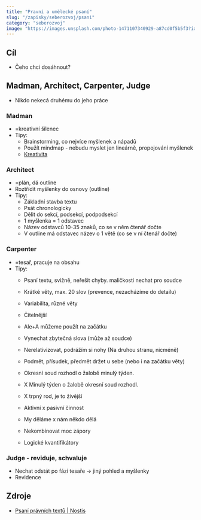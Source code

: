 ```yaml
---
title: "Pravní a umělecké psaní"
slug: "/zapisky/seberozvoj/psani"
category: "seberozvoj"
image: "https://images.unsplash.com/photo-1471107340929-a87cd0f5b5f3?ixlib=rb-1.2.1&ixid=MnwxMjA3fDB8MHxwaG90by1wYWdlfHx8fGVufDB8fHx8&auto=format&fit=crop&w=1073&q=80"
---
```


## Cíl 
- Čeho chci dosáhnout?

## Madman, Architect, Carpenter, Judge
- Nikdo nekecá druhému do jeho práce

### Madman
- =kreativní šílenec
- Tipy:
	- Brainstorming, co nejvíce myšlenek a nápadů
	- Použít mindmap - nebudu myslet jen lineárně, propojování myšlenek
	- [Kreativita](Kreativita.md)

### Architect
- =plán, dá outline
- Roztřídit myšlenky do osnovy (outline)
- Tipy:
	- Základní stavba textu
	- Psát chronologicky
	- Dělit do sekcí, podsekcí, podpodsekcí
	- 1 myšlenka = 1 odstavec
	- Název odstavců 10-35 znaků, co se v něm čtenář dočte
	- V outline má odstavec název o 1 větě (co se v ní čtenář dočte)

### Carpenter
- =tesař, pracuje na obsahu
- Tipy:
	- Psaní textu, svižně, neřešit chyby. maličkosti nechat pro soudce
	- Krátké věty, max. 20 slov (prevence, nezacházíme do detailu)
	
	- Variabilita, různé věty
	- Čitelnější
	- Ale+A můžeme použít na začátku
	- Vynechat zbytečná slova (může až soudce)
	- Nerelativizovat, podrážím si nohy (Na druhou stranu, nicméně)
	- Podmět, přísudek, předmět držet u sebe (nebo i na začátku věty)
	- Okresní soud rozhodl o žalobě minulý týden.
	- X Minulý týden o žalobě okresní soud rozhodl.
	- X trpný rod, je to živější
	- Aktivní x pasivní činnost
	- My děláme x nám někdo dělá
	- Nekombinovat moc zápory
	- Logické kvantifikátory

### Judge - reviduje, schvaluje
- Nechat odstát po fázi tesaře → jiný pohled a myšlenky
- Revidence

## Zdroje
- [Psaní právních textů | Nostis](https://nostis.org/psani-pravnich-textu)